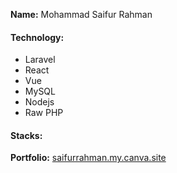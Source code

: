 **Name:** Mohammad Saifur Rahman
#### Technology:
  - Laravel
  - React
  - Vue
  - MySQL   
  - Nodejs 
  - Raw PHP 

#### Stacks:

**Portfolio:** <a href="[saifurrahman.my.canva.site](https://saifurrahman.my.canva.site)" target=_blank>[saifurrahman.my.canva.site](https://saifurrahman.my.canva.site)</a>
